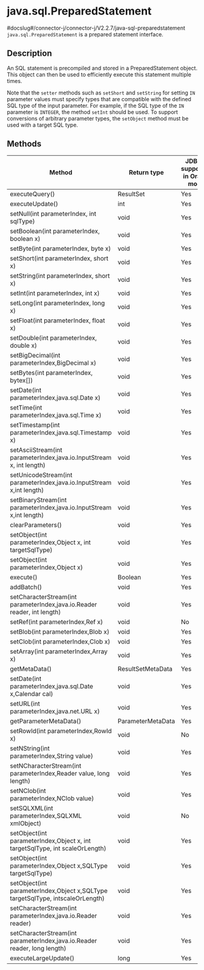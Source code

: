 java.sql.PreparedStatement 
===============================================
#docslug#/connector-j/connector-j/V2.2.7/java-sql-preparedstatement
`java.sql.PreparedStatement` is a prepared statement interface. 

Description 
--------------------------------

An SQL statement is precompiled and stored in a PreparedStatement object. This object can then be used to efficiently execute this statement multiple times. 

Note that the `setter` methods such as `setShort` and `setString` for setting `IN` parameter values must specify types that are compatible with the defined SQL type of the input parameter. For example, if the SQL type of the `IN` parameter is `INTEGER`, the method `setInt` should be used. To support conversions of arbitrary parameter types, the `setObject` method must be used with a target SQL type.

Methods 
----------------------------



|                                     Method                                     |    Return type    | JDBC 4 supported in Oracle mode | JDBC 4 supported in MySQL mode |
|--------------------------------------------------------------------------------|-------------------|---------------------------------|--------------------------------|
| executeQuery()                                                                 | ResultSet         | Yes                             | Yes                            |
| executeUpdate()                                                                | int               | Yes                             | Yes                            |
| setNull(int parameterIndex, int sqlType)                                       | void              | Yes                             | Yes                            |
| setBoolean(int parameterIndex, boolean x)                                      | void              | Yes                             | Yes                            |
| setByte(int parameterIndex, byte x)                                            | void              | Yes                             | Yes                            |
| setShort(int parameterIndex, short x)                                          | void              | Yes                             | Yes                            |
| setString(int parameterIndex, short x)                                         | void              | Yes                             | Yes                            |
| setInt(int parameterIndex, int x)                                              | void              | Yes                             | Yes                            |
| setLong(int parameterIndex, long x)                                            | void              | Yes                             | Yes                            |
| setFloat(int parameterIndex, float x)                                          | void              | Yes                             | Yes                            |
| setDouble(int parameterIndex, double x)                                        | void              | Yes                             | Yes                            |
| setBigDecimal(int parameterIndex,BigDecimal x)                                 | void              | Yes                             | Yes                            |
| setBytes(int parameterIndex, bytex\[\])                                        | void              | Yes                             | Yes                            |
| setDate(int parameterIndex,java.sql.Date x)                                    | void              | Yes                             | Yes                            |
| setTime(int parameterIndex,java.sql.Time x)                                    | void              | Yes                             | Yes                            |
| setTimestamp(int parameterIndex,java.sql.Timestamp x)                          | void              | Yes                             | Yes                            |
| setAsciiStream(int parameterIndex,java.io.InputStream x, int length)           | void              | Yes                             | Yes                            |
| setUnicodeStream(int parameterIndex,java.io.InputStream x,int length)          | void              | Yes                             | Yes                            |
| setBinaryStream(int parameterIndex,java.io.InputStream x,int length)           | void              | Yes                             | Yes                            |
| clearParameters()                                                              | void              | Yes                             | Yes                            |
| setObject(int parameterIndex,Object x, int targetSqlType)                      | void              | Yes                             | Yes                            |
| setObject(int parameterIndex,Object x)                                         | void              | Yes                             | Yes                            |
| execute()                                                                      | Boolean           | Yes                             | Yes                            |
| addBatch()                                                                     | void              | Yes                             | Yes                            |
| setCharacterStream(int parameterIndex,java.io.Reader reader, int length)       | void              | Yes                             | Yes                            |
| setRef(int parameterIndex,Ref x)                                               | void              | No                              | No                             |
| setBlob(int parameterIndex,Blob x)                                             | void              | Yes                             | Yes                            |
| setClob(int parameterIndex,Clob x)                                             | void              | Yes                             | Yes                            |
| setArray(int parameterIndex,Array x)                                           | void              | Yes                             | Yes                            |
| getMetaData()                                                                  | ResultSetMetaData | Yes                             | Yes                            |
| setDate(int parameterIndex,java.sql.Date x,Calendar cal)                       | void              | Yes                             | Yes                            |
| setURL(int parameterIndex,java.net.URL x)                                      | void              | Yes                             | Yes                            |
| getParameterMetaData()                                                         | ParameterMetaData | Yes                             | Yes                            |
| setRowId(int parameterIndex,RowId x)                                           | void              | No                              | No                             |
| setNString(int parameterIndex,String value)                                    | void              | Yes                             | Yes                            |
| setNCharacterStream(int parameterIndex,Reader value, long length)              | void              | Yes                             | Yes                            |
| setNClob(int parameterIndex,NClob value)                                       | void              | Yes                             | Yes                            |
| setSQLXML(int parameterIndex,SQLXML xmlObject)                                 | void              | No                              | No                             |
| setObject(int parameterIndex,Object x, int targetSqlType, int scaleOrLength)   | void              | Yes                             | Yes                            |
| setObject(int parameterIndex,Object x,SQLType targetSqlType)                   | void              | Yes                             | Yes                            |
| setObject(int parameterIndex,Object x,SQLType targetSqlType, intscaleOrLength) | void              | Yes                             | Yes                            |
| setCharacterStream(int parameterIndex,java.io.Reader reader)                   | void              | Yes                             | Yes                            |
| setCharacterStream(int parameterIndex,java.io.Reader reader, long length)      | void              | Yes                             | Yes                            |
| executeLargeUpdate()                                                           | long              | Yes                             | Yes                            |



